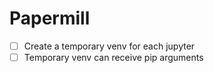 # Papermill

- [ ] Create a temporary venv for each jupyter
- [ ] Temporary venv can receive pip arguments
